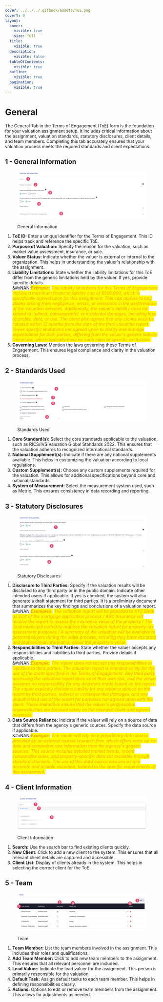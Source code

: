 ```yaml
---
cover: ../../../.gitbook/assets/TOE.png
coverY: 0
layout:
  cover:
    visible: true
    size: full
  title:
    visible: true
  description:
    visible: false
  tableOfContents:
    visible: true
  outline:
    visible: true
  pagination:
    visible: true
---
```


# General

The General Tab in the Terms of Engagement (ToE) form is the foundation for your valuation assignment setup. It includes critical information about the assignment, valuation standards, statutory disclosures, client details, and team members. Completing this tab accurately ensures that your valuation process meets the required standards and client expectations.

## 1 - General Information

<figure><img src="../../../.gitbook/assets/TOE Form - General Tab - General" alt=""><figcaption><p>General Information</p></figcaption></figure>

1. **ToE ID:** Enter a unique identifier for the Terms of Engagement. This ID helps track and reference the specific ToE.
2. **Purpose of Valuation:** Specify the reason for the valuation, such as market value assessment, insurance, or sale.
3. **Valuer Status:** Indicate whether the valuer is external or internal to the organization. This helps in understanding the valuer's relationship with the assignment.
4. **Liability Limitations:** State whether the liability limitations for this ToE differ from the generic limitations held by the valuer. If yes, provide specific details.\
   &#xNAN;_<mark style="color:orange;">**Example:**</mark> <mark style="color:orange;"></mark><mark style="color:orange;">The liability limitations for this Terms of Engagement include a maximum financial liability cap of $500,000, which is specifically agreed upon for this assignment. This cap applies to any claims arising from negligence, errors, or omissions in the performance of the valuation services. Additionally, the valuer's liability does not extend to indirect, consequential, or incidental damages, including loss of profits, data, or use. The client also agrees that any claims must be initiated within 12 months from the date of the final valuation report. These specific limitations are agreed upon to clarify and manage expectations for both parties, differing from the valuer's generic liability limitations, which typically have no such caps or specific exclusions.</mark>_
5. **Governing Laws:** Mention the laws governing these Terms of Engagement. This ensures legal compliance and clarity in the valuation process.

## **2 - Standards Used**

<figure><img src="../../../.gitbook/assets/TOE Form - General Tab - Standards" alt=""><figcaption><p>Standards Used</p></figcaption></figure>

1. **Core Standard(s):** Select the core standards applicable to the valuation, such as RICS/IVS Valuation Global Standards 2022. This ensures that the valuation adheres to recognized international standards.
2. **National Supplement(s):** Indicate if there are any national supplements available. This helps in customizing the valuation according to local regulations.
3. **Custom Supplement(s):** Choose any custom supplements required for the valuation. This allows for additional specifications beyond core and national standards.
4. **System of Measurement:** Select the measurement system used, such as Metric. This ensures consistency in data recording and reporting.

## **3 - Statutory Disclosures**

<figure><img src="../../../.gitbook/assets/TOE Form - General Tab - Statutory Disclosures" alt=""><figcaption><p>Statutory Disclosures</p></figcaption></figure>

1. **Disclosure to Third Parties:** Specify if the valuation results will be disclosed to any third party or in the public domain. Indicate other intended users if applicable. If yes is checked, the system will also generate a draft statement for third parties. It is a preliminary document that summarizes the key findings and conclusions of a valuation report.\
   &#xNAN;_<mark style="color:orange;">**Examples:**</mark> <mark style="color:orange;"></mark><mark style="color:orange;">The valuation report will be provided to XYZ Bank as part of the mortgage application process / ABC Insurance will receive the report to assess the insurance value of the property / The local municipal authority requires the valuation report for property tax assessment purposes / A summary of the valuation will be available to potential buyers during the sales process, ensuring they have accurate and professional information about the property's value.</mark>_
2. **Responsibilities to Third Parties:** State whether the valuer accepts any responsibilities and liabilities to third parties. Provide details if applicable.\
   &#xNAN;_<mark style="color:orange;">**Example:**</mark> <mark style="color:orange;"></mark><mark style="color:orange;">The valuer does not accept any responsibilities or liabilities to third parties. The valuation report is intended solely for the use of the client specified in the Terms of Engagement. Any third party accessing the valuation report does so at their own risk, and the valuer assumes no responsibility for any decisions made based on the report. The valuer explicitly disclaims liability for any reliance placed on the report by third parties, indirect or consequential damages, and any unauthorized use of the report for purposes not agreed upon with the client. These limitations ensure that the valuer's professional responsibilities are focused solely on the intended client and agreed purposes.</mark>_
3. **Data Source Reliance:** Indicate if the valuer will rely on a source of data that differs from the agency's generic sources. Specify the data source if applicable.\
   &#xNAN;_<mark style="color:orange;">**Example:**</mark> <mark style="color:orange;"></mark><mark style="color:orange;">The valuer will rely on a proprietary data source provided by an external market research firm, which offers more up-to-date and comprehensive information than the agency's generic sources. This source includes detailed market trends, recent comparable sales, and property-specific data not available through standard channels. The use of this data source ensures a more accurate and reliable valuation, tailored to the specific requirements of this assignment.</mark>_

## **4 - Client Information**

<figure><img src="../../../.gitbook/assets/TOE Form - General Tab - Clients" alt=""><figcaption><p>Client Information</p></figcaption></figure>

1. **Search:** Use the search bar to find existing clients quickly.
2. **New Client:** Click to add a new client to the system. This ensures that all relevant client details are captured and accessible.
3. **Client List:** Display of clients already in the system. This helps in selecting the correct client for the ToE.

## **5 - Team**

<figure><img src="../../../.gitbook/assets/TOE Form - General Tab - Team" alt=""><figcaption><p>Team</p></figcaption></figure>

1. **Team Member:** List the team members involved in the assignment. This includes their roles and qualifications.
2. **Add Team Member:** Click to add new team members to the assignment. This ensures that all relevant personnel are included.
3. **Lead Valuer:** Indicate the lead valuer for the assignment. This person is primarily responsible for the valuation.
4. **Default Task:** Assign default tasks to each team member. This helps in defining responsibilities clearly.
5. **Actions:** Options to edit or remove team members from the assignment. This allows for adjustments as needed.

